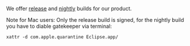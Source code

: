We offer [release](https://updatesite.palladio-simulator.com/DataFlowAnalysis/product/releases/) and [nightly](https://updatesite.palladio-simulator.com/DataFlowAnalysis/product/nightly/) builds for our product.

Note for Mac users:
Only the release build is signed, for the nightly build you have to diable gatekeeper via terminal:

`xattr -d com.apple.quarantine Eclipse.app/`

